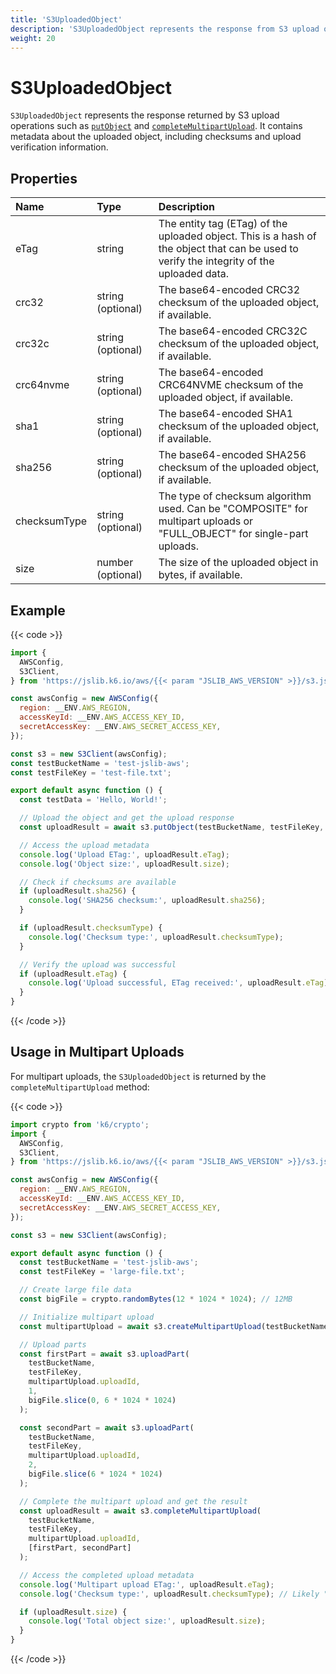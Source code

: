 ```yaml
---
title: 'S3UploadedObject'
description: 'S3UploadedObject represents the response from S3 upload operations'
weight: 20
---
```


# S3UploadedObject

`S3UploadedObject` represents the response returned by S3 upload operations such as [`putObject`](https://grafana.com/docs/k6/<K6_VERSION>/javascript-api/jslib/aws/s3client/putobject) and [`completeMultipartUpload`](https://grafana.com/docs/k6/<K6_VERSION>/javascript-api/jslib/aws/s3client/completemultipartupload). It contains metadata about the uploaded object, including checksums and upload verification information.

## Properties

| Name         | Type              | Description                                                                                                                               |
| :----------- | :---------------- | :---------------------------------------------------------------------------------------------------------------------------------------- |
| eTag         | string            | The entity tag (ETag) of the uploaded object. This is a hash of the object that can be used to verify the integrity of the uploaded data. |
| crc32        | string (optional) | The base64-encoded CRC32 checksum of the uploaded object, if available.                                                                   |
| crc32c       | string (optional) | The base64-encoded CRC32C checksum of the uploaded object, if available.                                                                  |
| crc64nvme    | string (optional) | The base64-encoded CRC64NVME checksum of the uploaded object, if available.                                                               |
| sha1         | string (optional) | The base64-encoded SHA1 checksum of the uploaded object, if available.                                                                    |
| sha256       | string (optional) | The base64-encoded SHA256 checksum of the uploaded object, if available.                                                                  |
| checksumType | string (optional) | The type of checksum algorithm used. Can be "COMPOSITE" for multipart uploads or "FULL_OBJECT" for single-part uploads.                   |
| size         | number (optional) | The size of the uploaded object in bytes, if available.                                                                                   |

## Example

{{< code >}}

<!-- md-k6:skip -->

```javascript
import {
  AWSConfig,
  S3Client,
} from 'https://jslib.k6.io/aws/{{< param "JSLIB_AWS_VERSION" >}}/s3.js';

const awsConfig = new AWSConfig({
  region: __ENV.AWS_REGION,
  accessKeyId: __ENV.AWS_ACCESS_KEY_ID,
  secretAccessKey: __ENV.AWS_SECRET_ACCESS_KEY,
});

const s3 = new S3Client(awsConfig);
const testBucketName = 'test-jslib-aws';
const testFileKey = 'test-file.txt';

export default async function () {
  const testData = 'Hello, World!';

  // Upload the object and get the upload response
  const uploadResult = await s3.putObject(testBucketName, testFileKey, testData);

  // Access the upload metadata
  console.log('Upload ETag:', uploadResult.eTag);
  console.log('Object size:', uploadResult.size);

  // Check if checksums are available
  if (uploadResult.sha256) {
    console.log('SHA256 checksum:', uploadResult.sha256);
  }

  if (uploadResult.checksumType) {
    console.log('Checksum type:', uploadResult.checksumType);
  }

  // Verify the upload was successful
  if (uploadResult.eTag) {
    console.log('Upload successful, ETag received:', uploadResult.eTag);
  }
}
```

{{< /code >}}

## Usage in Multipart Uploads

For multipart uploads, the `S3UploadedObject` is returned by the `completeMultipartUpload` method:

{{< code >}}

<!-- md-k6:skip -->

```javascript
import crypto from 'k6/crypto';
import {
  AWSConfig,
  S3Client,
} from 'https://jslib.k6.io/aws/{{< param "JSLIB_AWS_VERSION" >}}/s3.js';

const awsConfig = new AWSConfig({
  region: __ENV.AWS_REGION,
  accessKeyId: __ENV.AWS_ACCESS_KEY_ID,
  secretAccessKey: __ENV.AWS_SECRET_ACCESS_KEY,
});

const s3 = new S3Client(awsConfig);

export default async function () {
  const testBucketName = 'test-jslib-aws';
  const testFileKey = 'large-file.txt';

  // Create large file data
  const bigFile = crypto.randomBytes(12 * 1024 * 1024); // 12MB

  // Initialize multipart upload
  const multipartUpload = await s3.createMultipartUpload(testBucketName, testFileKey);

  // Upload parts
  const firstPart = await s3.uploadPart(
    testBucketName,
    testFileKey,
    multipartUpload.uploadId,
    1,
    bigFile.slice(0, 6 * 1024 * 1024)
  );

  const secondPart = await s3.uploadPart(
    testBucketName,
    testFileKey,
    multipartUpload.uploadId,
    2,
    bigFile.slice(6 * 1024 * 1024)
  );

  // Complete the multipart upload and get the result
  const uploadResult = await s3.completeMultipartUpload(
    testBucketName,
    testFileKey,
    multipartUpload.uploadId,
    [firstPart, secondPart]
  );

  // Access the completed upload metadata
  console.log('Multipart upload ETag:', uploadResult.eTag);
  console.log('Checksum type:', uploadResult.checksumType); // Likely "COMPOSITE"

  if (uploadResult.size) {
    console.log('Total object size:', uploadResult.size);
  }
}
```

{{< /code >}}
